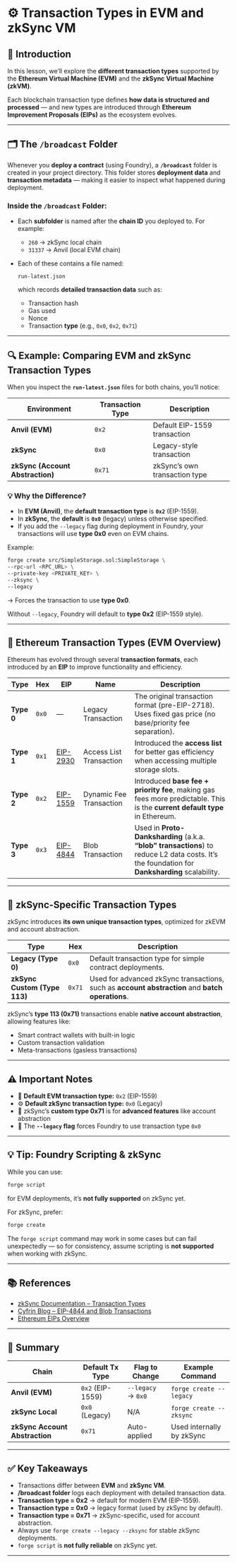 

# ⚙️ Transaction Types in EVM and zkSync VM

## 🧠 Introduction

In this lesson, we’ll explore the **different transaction types** supported by the **Ethereum Virtual Machine (EVM)** and the **zkSync Virtual Machine (zkVM)**.

Each blockchain transaction type defines **how data is structured and processed** — and new types are introduced through **Ethereum Improvement Proposals (EIPs)** as the ecosystem evolves.

---

## 🗂️ The `/broadcast` Folder

Whenever you **deploy a contract** (using Foundry), a **`/broadcast`** folder is created in your project directory.
This folder stores **deployment data** and **transaction metadata** — making it easier to inspect what happened during deployment.

### Inside the `/broadcast` Folder:

* Each **subfolder** is named after the **chain ID** you deployed to.
  For example:

  * `260` → zkSync local chain
  * `31337` → Anvil (local EVM chain)
* Each of these contains a file named:

  ```
  run-latest.json
  ```

  which records **detailed transaction data** such as:

  * Transaction hash
  * Gas used
  * Nonce
  * Transaction **type** (e.g., `0x0`, `0x2`, `0x71`)

---

## 🔍 Example: Comparing EVM and zkSync Transaction Types

When you inspect the **`run-latest.json`** files for both chains, you’ll notice:

| Environment                      | Transaction Type | Description                   |
| -------------------------------- | ---------------- | ----------------------------- |
| **Anvil (EVM)**                  | `0x2`            | Default EIP-1559 transaction  |
| **zkSync**                       | `0x0`            | Legacy-style transaction      |
| **zkSync (Account Abstraction)** | `0x71`           | zkSync’s own transaction type |

### 💡 Why the Difference?

* In **EVM (Anvil)**, the **default transaction type** is **`0x2`** (EIP-1559).
* In **zkSync**, the **default** is **`0x0`** (legacy) unless otherwise specified.
* If you add the `--legacy` flag during deployment in Foundry, your transactions will use **type 0x0** even on EVM chains.

Example:

```bash
forge create src/SimpleStorage.sol:SimpleStorage \
--rpc-url <RPC_URL> \
--private-key <PRIVATE_KEY> \
--zksync \
--legacy
```

→ Forces the transaction to use **type 0x0**.

Without `--legacy`, Foundry will default to **type 0x2** (EIP-1559 style).

---

## 🧩 Ethereum Transaction Types (EVM Overview)

Ethereum has evolved through several **transaction formats**, each introduced by an **EIP** to improve functionality and efficiency.

| Type       | Hex   | EIP                                                 | Name                    | Description                                                                                                                                    |
| ---------- | ----- | --------------------------------------------------- | ----------------------- | ---------------------------------------------------------------------------------------------------------------------------------------------- |
| **Type 0** | `0x0` | —                                                   | Legacy Transaction      | The original transaction format (pre-EIP-2718). Uses fixed gas price (no base/priority fee separation).                                        |
| **Type 1** | `0x1` | [EIP-2930](https://eips.ethereum.org/EIPS/eip-2930) | Access List Transaction | Introduced the **access list** for better gas efficiency when accessing multiple storage slots.                                                |
| **Type 2** | `0x2` | [EIP-1559](https://eips.ethereum.org/EIPS/eip-1559) | Dynamic Fee Transaction | Introduced **base fee + priority fee**, making gas fees more predictable. This is the **current default type** in Ethereum.                    |
| **Type 3** | `0x3` | [EIP-4844](https://eips.ethereum.org/EIPS/eip-4844) | Blob Transaction        | Used in **Proto-Danksharding** (a.k.a. **“blob” transactions**) to reduce L2 data costs. It’s the foundation for **Danksharding** scalability. |

---

## 🔮 zkSync-Specific Transaction Types

zkSync introduces **its own unique transaction types**, optimized for zkEVM and account abstraction.

| Type                         | Hex    | Description                                                                                      |
| ---------------------------- | ------ | ------------------------------------------------------------------------------------------------ |
| **Legacy (Type 0)**          | `0x0`  | Default transaction type for simple contract deployments.                                        |
| **zkSync Custom (Type 113)** | `0x71` | Used for advanced zkSync transactions, such as **account abstraction** and **batch operations**. |

zkSync’s **type 113 (0x71)** transactions enable **native account abstraction**, allowing features like:

* Smart contract wallets with built-in logic
* Custom transaction validation
* Meta-transactions (gasless transactions)

---

## ⚠️ Important Notes

* 🧩 **Default EVM transaction type:** `0x2` (EIP-1559)
* ⚙️ **Default zkSync transaction type:** `0x0` (Legacy)
* 🧠 zkSync’s **custom type 0x71** is for **advanced features** like account abstraction
* 🧰 The **`--legacy` flag** forces Foundry to use transaction type `0x0`

---

## 💡 Tip: Foundry Scripting & zkSync

While you can use:

```bash
forge script
```

for EVM deployments,
it’s **not fully supported** on zkSync yet.

For zkSync, prefer:

```bash
forge create
```

The `forge script` command may work in some cases but can fail unexpectedly — so for consistency, assume scripting is **not supported** when working with zkSync.

---

## 📚 References

* [zkSync Documentation – Transaction Types](https://docs.zksync.io/)
* [Cyfrin Blog – EIP-4844 and Blob Transactions](https://cyfrin.io/)
* [Ethereum EIPs Overview](https://eips.ethereum.org/)

---

## 🧾 Summary

| Chain                          | Default Tx Type  | Flag to Change     | Example Command           |
| ------------------------------ | ---------------- | ------------------ | ------------------------- |
| **Anvil (EVM)**                | `0x2` (EIP-1559) | `--legacy` → `0x0` | `forge create --legacy`   |
| **zkSync Local**               | `0x0` (Legacy)   | N/A                | `forge create --zksync`   |
| **zkSync Account Abstraction** | `0x71`           | Auto-applied       | Used internally by zkSync |

---

## ✅ Key Takeaways

* Transactions differ between **EVM** and **zkSync VM**.
* **/broadcast folder** logs each deployment with detailed transaction data.
* **Transaction type = 0x2** → default for modern EVM (EIP-1559).
* **Transaction type = 0x0** → legacy format (used by zkSync by default).
* **Transaction type = 0x71** → zkSync-specific, used for account abstraction.
* Always use `forge create --legacy --zksync` for stable zkSync deployments.
* `forge script` is **not fully reliable** on zkSync yet.

---

